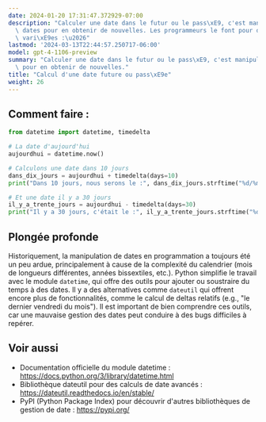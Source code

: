 ```yaml
---
date: 2024-01-20 17:31:47.372929-07:00
description: "Calculer une date dans le futur ou le pass\xE9, c'est manipuler des\
  \ dates pour en obtenir de nouvelles. Les programmeurs le font pour des raisons\
  \ vari\xE9es :\u2026"
lastmod: '2024-03-13T22:44:57.250717-06:00'
model: gpt-4-1106-preview
summary: "Calculer une date dans le futur ou le pass\xE9, c'est manipuler des dates\
  \ pour en obtenir de nouvelles."
title: "Calcul d'une date future ou pass\xE9e"
weight: 26
---
```


## Comment faire :
```Python
from datetime import datetime, timedelta

# La date d'aujourd'hui
aujourdhui = datetime.now()

# Calculons une date dans 10 jours
dans_dix_jours = aujourdhui + timedelta(days=10)
print("Dans 10 jours, nous serons le :", dans_dix_jours.strftime("%d/%m/%Y"))

# Et une date il y a 30 jours
il_y_a_trente_jours = aujourdhui - timedelta(days=30)
print("Il y a 30 jours, c'était le :", il_y_a_trente_jours.strftime("%d/%m/%Y"))
```

## Plongée profonde
Historiquement, la manipulation de dates en programmation a toujours été un peu ardue, principalement à cause de la complexité du calendrier (mois de longueurs différentes, années bissextiles, etc.). Python simplifie le travail avec le module `datetime`, qui offre des outils pour ajouter ou soustraire du temps à des dates. Il y a des alternatives comme `dateutil` qui offrent encore plus de fonctionnalités, comme le calcul de deltas relatifs (e.g., "le dernier vendredi du mois"). Il est important de bien comprendre ces outils, car une mauvaise gestion des dates peut conduire à des bugs difficiles à repérer.

## Voir aussi
- Documentation officielle du module datetime : https://docs.python.org/3/library/datetime.html
- Bibliothèque dateutil pour des calculs de date avancés : https://dateutil.readthedocs.io/en/stable/
- PyPI (Python Package Index) pour découvrir d'autres bibliothèques de gestion de date : https://pypi.org/
